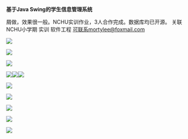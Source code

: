 **基于Java Swing的学生信息管理系统**

屑做，效果很一般。NCHU实训作业，3人合作完成。数据库均已开源。
关联NCHU小学期 实训 软件工程
可联系mortylee@foxmail.com







![](https://cdn.nlark.com/yuque/0/2025/png/56925099/1752336169107-2a9c4188-6cfe-4db8-bf0e-2d3dd26864ee.png)

![](https://cdn.nlark.com/yuque/0/2025/png/56925099/1752336217882-dbdc9ce0-64d9-471e-ac04-0ab4023cd74f.png)

![](https://cdn.nlark.com/yuque/0/2025/png/56925099/1752336201397-772fddc9-c78e-4871-bfc2-840ac496f25e.png)

![](https://cdn.nlark.com/yuque/0/2025/png/56925099/1752336181618-4e81f7bb-6a69-4dbe-8ffa-93a5787037ff.png)![](https://cdn.nlark.com/yuque/0/2025/png/56925099/1752336187580-617a55d5-f1dd-4f33-952e-ca0a05d890af.png)![](https://cdn.nlark.com/yuque/0/2025/png/56925099/1752336194499-2b179d84-193f-4812-8d20-585784c3866a.png)

![](https://cdn.nlark.com/yuque/0/2025/png/56925099/1752336227279-f127d65d-3c0d-4dfe-9d3d-fdc2bf42c1c4.png)

![](https://cdn.nlark.com/yuque/0/2025/png/56925099/1752336290523-18bb2413-9048-4970-b8c0-d605e2f7c989.png)

![](https://cdn.nlark.com/yuque/0/2025/png/56925099/1752336294020-e56be2a1-e7c9-4683-90a5-2e46a4149593.png)

![](https://cdn.nlark.com/yuque/0/2025/png/56925099/1752336297566-36babfc1-48f9-44a6-b574-4c3e38baabac.png)

![](https://cdn.nlark.com/yuque/0/2025/png/56925099/1752336304742-0ebf8d30-eb9f-41a9-8aa0-a372959ee623.png)

